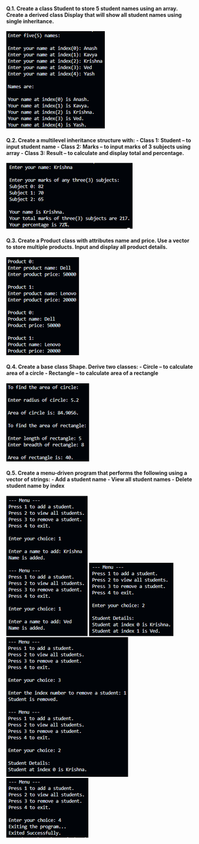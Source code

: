 <h4>Q.1. Create a class Student to store 5 student names using an array. Create a derived class Display that will show all student names using single inheritance.</h4>

<img src="./img/q_1.png" alt=""/>

<h4>Q.2. Create a multilevel inheritance structure with:
- Class 1: Student – to input student name
- Class 2: Marks – to input marks of 3 subjects using array
- Class 3: Result – to calculate and display total and percentage.</h4>

<img src="./img/q_2.png" alt=""/>

<h4>Q.3. Create a Product class with attributes name and price. Use a vector to store multiple 
products. Input and display all product details.</h4>

<img src="./img/q_3.png" alt=""/>

<h4>Q.4. Create a base class Shape. Derive two classes:
- Circle – to calculate area of a circle
- Rectangle – to calculate area of a rectangle</h4>

<img src="./img/q_4.png" alt=""/>

<h4>Q.5. Create a menu-driven program that performs the following using a vector of strings:
- Add a student name
- View all student names
- Delete student name by index</h4>

<img src="./img/q_5_1.png" alt=""/>
<img src="./img/q_5_2.png" alt=""/>
<img src="./img/q_5_3.png" alt=""/>
<img src="./img/q_5_4.png" alt=""/>
